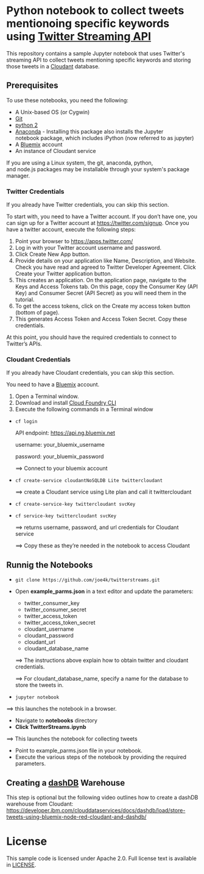 # Python notebook to collect tweets mentionoing specific keywords using [Twitter Streaming API](https://dev.twitter.com/streaming/overview)
This repository contains a sample Jupyter notebook that uses Twitter's streaming API to collect tweets mentioning specific keywords and storing those tweets in a [Cloudant](https://cloudant.com/) database.


## Prerequisites
To use these notebooks, you need the following:
* A Unix-based OS (or Cygwin)
* [Git](https://git-scm.com/downloads)
* [python 2](https://www.python.org/downloads/)
* [Anaconda](https://www.continuum.io/downloads) - Installing this package also installs the Jupyter notebook package, which includes iPython (now referred to as jupyter)
* A [Bluemix](https://bluemix.net) account
* An instance of Cloudant service

If you are using a Linux system, the git, anaconda, python, and node.js packages may be installable through your system's package manager.

### Twitter Credentials
If you already have Twitter credentials, you can skip this section. 

To start with, you need to have a Twitter account. If you don’t have one, you can sign up for a Twitter account at https://twitter.com/signup. Once you have a twitter account, execute the following steps:

1. Point your browser to https://apps.twitter.com/ 
2. Log in with your Twitter account username and password.
3. Click Create New App button.
4. Provide details on your application like Name, Description, and Website. Check you have read and agreed to Twitter Developer Agreement. Click Create your Twitter application button.
5. This creates an application. On the application page, navigate to the Keys and Access Tokens tab. On this page, copy the Consumer Key (API Key) and Consumer Secret (API Secret) as you will need them in the tutorial.
6. To get the access tokens, click on the Create my access token button (bottom of page).
7. This generates Access Token and Access Token Secret. Copy these credentials.

At this point, you should have the required credentials to connect to Twitter’s APIs.

### Cloudant Credentials
If you already have Cloudant credentials, you can skip this section.

You need to have a [Bluemix](https://bluemix.net) account.

1. Open a Terminal window.
2. Download and install [Cloud Foundry CLI](https://github.com/cloudfoundry/cli#downloads)
3. Execute the following commands in a Terminal window
  * ```cf login```

     API endpoint: https://api.ng.bluemix.net

     username:	your_bluemix_username

     password: 	your_bluemix_password

     ==> Connect to your bluemix account
  * ```cf create-service cloudantNoSQLDB Lite twittercloudant```

     ==> create a Cloudant service using Lite plan and call it twittercloudant
  * ```cf create-service-key twittercloudant svcKey```
  * ```cf service-key twittercloudant svcKey```

     ==> returns username, password, and url credentials for Cloudant service

     ==> Copy these as they’re needed in the notebook to access Cloudant

## Runnig the Notebooks
* ```git clone https://github.com/joe4k/twitterstreams.git```
* Open **example_parms.json** in a text editor and update the parameters:
  * twitter_consumer_key
  * twitter_consumer_secret
  * twitter_access_token
  * twitter_access_token_secret
  * cloudant_username
  * cloudant_password
  * cloudant_url
  * cloudant_database_name
  
  ==> The instructions above explain how to obtain twitter and cloudant credentials.

  ==> For cloudant_database_name, specify a name for the database to store the tweets in.
* ```jupyter notebook```

==> this launches the notebook in a browser.
* Navigate to **notebooks** directory
* **Click TwitterStreams.ipynb**

==> This launches the notebook for collecting tweets
* Point to example_parms.json file in your notebook.
* Execute the various steps of the notebook by providing the required parameters.

## Creating a [dashDB](https://console.bluemix.net/docs/services/dashDB/dashDB.html#dashDB) Warehouse

This step is optional but the following video outlines how to create a dashDB warehouse from Cloudant:
https://developer.ibm.com/clouddataservices/docs/dashdb/load/store-tweets-using-bluemix-node-red-cloudant-and-dashdb/

# License

  This sample code is licensed under Apache 2.0.
  Full license text is available in [LICENSE](LICENSE).

